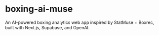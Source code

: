 # boxing-ai-muse
An AI-powered boxing analytics web app inspired by StatMuse + Boxrec, built with Next.js, Supabase, and OpenAI.
